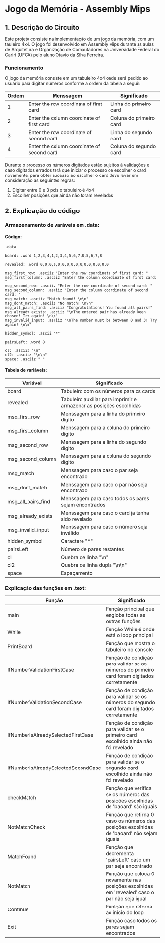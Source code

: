 # Jogo da Memória - Assembly Mips

## 1. Descrição do Circuito

Este projeto consiste na implementação de um jogo da memória, com um tauleiro 4x4. O jogo foi desenvolvido em Assembly Mips durante as aulas de Arquitetura e Organização de Computadores na Universidade Federal do Cariri (UFCA) pelo aluno Otavio da Silva Ferreira.

### Funcionamento
O jogo da memória consiste em um tabuleiro 4x4 onde será pedido ao usuário para digitar números conforme a ordem da tabela a seguir:

| Ordem | Menssagem | Significado |
|---|---|---|
| 1 | Enter the row coordinate of first card | Linha do primeiro card |
| 2 | Enter the column coordinate of first card | Coluna do primeiro card |
| 3 | Enter the row coordinate of second card | Linha do segundo card |
| 4 | Enter the column coordinate of second card | Coluna do segundo card |

Durante o processo os números digitados estão sujeitos à validações e caso digitados errados terá que iniciar o processo de escolher o card novamente, para obter sucesso ao escolher o card deve levar em consideração as seguintes regras:

1. Digitar entre 0 e 3 pois o tabuleiro é 4x4
2. Escolher posições que ainda não foram reveladas

## 2. Explicação do código

### Armazenamento de varáveis em .data:

#### Código:

```
.data

board: .word 1,2,3,4,1,2,3,4,5,6,7,8,5,6,7,8

revealed: .word 0,0,0,0,0,0,0,0,0,0,0,0,0,0,0,0

msg_first_row: .asciiz "Enter the row coordinate of first card: "
msg_first_column: .asciiz "Enter the column coordinate of first card: "
msg_second_row: .asciiz "Enter the row coordinate of second card: "
msg_second_column: .asciiz "Enter the column coordinate of second card: "
msg_match: .asciiz "Match found! \n\n"
msg_dont_match: .asciiz "No match! \n\n"
msg_all_pairs_find: .asciiz "Congratulations! You found all pairs!"
msg_already_exists: .asciiz "\nThe entered pair has already been chosen! Try again! \n\n"
msg_invalid_input: .asciiz "\nThe number must be between 0 and 3! Try again! \n\n"

hidden_symbol: .ascii "*"

pairsLeft: .word 8

cl: .asciiz "\n"
cl2: .asciiz "\n\n"
space: .asciiz " "

```

#### Tabela de variáveis:

| Variável | Significado |
|-|-|
| board | Tabuleiro com os números para os cards |
| revealed | Tabuleiro auxiliar para imprimir e armazenar as posições escolhidas |
| msg_first_row | Menssagem para a linha do primeiro dígito |
| msg_first_column | Menssagem para a coluna do primeiro dígito |
| msg_second_row | Menssagem para a linha do segundo dígito |
| msg_second_column | Menssagem para a coluna do segundo dígito |
| msg_match | Menssagem para caso o par seja encontrado |
| msg_dont_match | Menssagem para caso o par não seja encontrado |
| msg_all_pairs_find | Menssagem para caso todos os pares sejam encontrados |
| msg_already_exists | Menssagem para caso o card ja tenha sido revelado |
| msg_invalid_input | Menssagem para caso o número seja inválido |
| hidden_symbol | Caractere "*"
| pairsLeft | Número de pares restantes
| cl | Quebra de linha "\n"
| cl2 | Quebra de linha dupla "\n\n"
| space | Espaçamento

### Explicação das funções em .text:

| Função | Significado |
|-|-|
| main | Função principal que engloba todas as outras funções |
| While | Função While é onde está o loop principal |
| PrintBoard | Função que mostra o tabuleiro no console |
| IfNumberValidationFirstCase | Função de condição para validar se os números do primeiro card foram digitados corretamente |
| IfNumberValidationSecondCase | Função de condição para validar se os números do segundo card foram digitados corretamente |
| IfNumberIsAlreadySelectedFirstCase | Função de condição para validar se o primeiro card escolhido ainda não foi revelado |
| IfNumberIsAlreadySelectedSecondCase | Função de condição para validar se o segundo card escolhido ainda não foi revelado |
| checkMatch | Função que verifica se os números das posições escolhidas de 'baoard' são iguais |
| NotMatchCheck | Função que retirna 0 caso os números das posições escolhidas de 'baoard' não sejam iguais |
| MatchFound | Função que decrementa 'pairsLeft' caso um par seja encontrado |
| NotMatch | Função que coloca 0 novamente nas posições escolhidas em 'revealed' caso o par não seja igual |
| Continue | Funlção que retorna ao início do loop |
| Exit | Função caso todos os pares sejam encontrados |